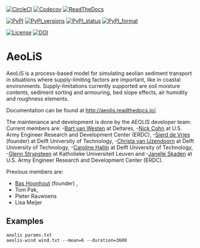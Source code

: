 [![CircleCI](https://circleci.com/gh/openearth/aeolis-python.svg?style=svg)](https://circleci.com/gh/openearth/aeolis-python)
[![Codecov](https://codecov.io/gh/openearth/aeolis-python/branch/master/graph/badge.svg)](https://codecov.io/gh/openearth/aeolis-python)
[![ReadTheDocs](http://readthedocs.org/projects/aeolis/badge/?version=latest)](http://aeolis.readthedocs.io/en/latest/)

[![PyPI](https://img.shields.io/pypi/v/AeoLiS.svg)](https://pypi.python.org/pypi/AeoLiS)
[![PyPI_versions](https://img.shields.io/pypi/pyversions/AeoLiS.svg)](https://pypi.python.org/pypi/AeoLiS)
[![PyPI_status](https://img.shields.io/pypi/status/AeoLiS.svg)](https://pypi.python.org/pypi/AeoLiS)
[![PyPI_format](https://img.shields.io/pypi/format/AeoLiS.svg)](https://pypi.python.org/pypi/AeoLiS)

[![License](https://img.shields.io/pypi/l/AeoLiS.svg)](https://pypi.python.org/pypi/AeoLiS)
[![DOI](https://zenodo.org/badge/7830/openearth/aeolis-python.svg)](https://zenodo.org/badge/latestdoi/7830/openearth/aeolis-python)

# AeoLiS
AeoLiS is a process-based model for simulating aeolian sediment
transport in situations where supply-limiting factors are important,
like in coastal environments. Supply-limitations currently supported
are soil moisture contents, sediment sorting and armouring, bed slope
effects, air humidity and roughness elements.

Documentation can be found at
http://aeolis.readthedocs.io/.

The maintenance and development is done by the AEOLIS developer team:
Current members are:
-[Bart van Westen](mailto:Bart.vanWesten@deltares.nl) at Deltares, 
-[Nick Cohn](mailto:nick.cohn@usace.army.mil) at U.S. Army Engineer Research and Development Center (ERDC), 
-[Sierd de Vries](mailto:Sierd.deVries@tudelft.nl) (founder) at Delft University of Technology,
-[Christa van IJzendoorn](mailto:C.O.vanIJzendoorn@tudelft.nl) at Delft University of Technology,
-[Caroline Hallin](mailto:E.C.Hallin@tudelft.nl) at Delft University of Technology,
-[Glenn Strypsteen](mailto:glenn.strypsteen@kuleuven.be) at Katholieke Universiteit Leuven and
-[Janelle Skaden](mailto:Janelle.E.Skaden@usace.army.mil) at U.S. Army Engineer Research and Development Center (ERDC).

Previous members are:
- [Bas Hoonhout](mailto:bas@hoonhout.com) (founder) , 
- Tom Pak, 
- Pieter Rauwoens
- Lisa Meijer

## Examples

```
aeolis params.txt
aeolis-wind wind.txt --mean=6 --duration=3600
```
